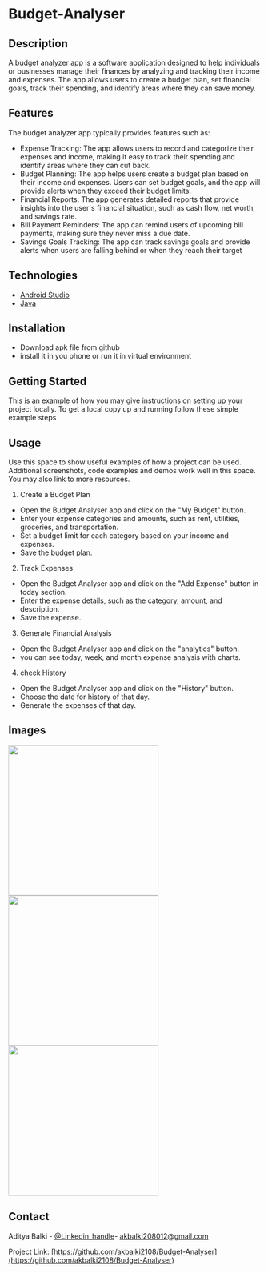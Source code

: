 # Budget-Analyser

## Description

A budget analyzer app is a software application designed to help individuals or businesses manage their finances by analyzing and tracking their income and expenses. The app allows users to create a budget plan, set financial goals, track their spending, and identify areas where they can save money.


## Features

The budget analyzer app typically provides features such as:
* Expense Tracking: The app allows users to record and categorize their expenses and income, making it easy to track their spending and identify areas where they can cut back.
* Budget Planning: The app helps users create a budget plan based on their income and expenses. Users can set budget goals, and the app will provide alerts when they exceed their budget limits.
* Financial Reports: The app generates detailed reports that provide insights into the user's financial situation, such as cash flow, net worth, and savings rate.
* Bill Payment Reminders: The app can remind users of upcoming bill payments, making sure they never miss a due date.
* Savings Goals Tracking: The app can track savings goals and provide alerts when users are falling behind or when they reach their target

## Technologies
* [Android Studio](https://developer.android.com/studio)
* [Java](https://www.java.com/en/)

## Installation
* Download apk file from github
* install it in you phone or run it in virtual environment

## Getting Started
This is an example of how you may give instructions on setting up your project locally.
To get a local copy up and running follow these simple example steps


## Usage

Use this space to show useful examples of how a project can be used. Additional screenshots, code examples and demos work well in this space. You may also link to more resources.

1. Create a Budget Plan
* Open the Budget Analyser app and click on the "My Budget" button.
* Enter your expense categories and amounts, such as rent, utilities, groceries, and transportation.
* Set a budget limit for each category based on your income and expenses.
* Save the budget plan.

2. Track Expenses
* Open the Budget Analyser app and click on the "Add Expense" button in today section.
* Enter the expense details, such as the category, amount, and description.
* Save the expense.

3. Generate Financial Analysis
* Open the Budget Analyser app and click on the "analytics" button.
* you can see today, week, and month expense analysis with charts.

4. check History
* Open the Budget Analyser app and click on the "History" button.
* Choose the date for history of that day.
* Generate the expenses of that day.


## Images

<img src="https://user-images.githubusercontent.com/87495895/226631529-6951c582-35c5-444d-970c-7b5e9a60b7b0.png"  height="300">

<img src="https://user-images.githubusercontent.com/87495895/226631599-d331b8e9-6f17-45da-8271-8242c908b8d5.png"  height="300">

<img src="https://user-images.githubusercontent.com/87495895/226631563-78a0ba3c-bc7a-4797-9690-63b421fe6582.png"  height="300">

<!-- CONTACT -->
## Contact

Aditya Balki - [@Linkedin_handle](https://www.linkedin.com/in/aditya-balki-586454217)- akbalki208012@gmail.com

Project Link: [https://github.com/akbalki2108/Budget-Analyser](https://github.com/akbalki2108/Budget-Analyser)

